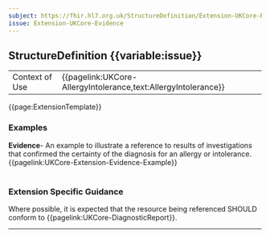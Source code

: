 ```yaml
---
subject: https://fhir.hl7.org.uk/StructureDefinition/Extension-UKCore-Evidence
issue: Extension-UKCore-Evidence
---
```

## StructureDefinition {{variable:issue}}

<table id="addToTranspose">
<tr><td>Context of Use</td>
<td>{{pagelink:UKCore-AllergyIntolerance,text:AllergyIntolerance}}</td>
</tr>
</table>

{{page:ExtensionTemplate}}

<div id="Examples" class="tabcontent">
  <h3>Examples</h3>
  <b>Evidence</b>- An example to illustrate a reference to results of investigations that confirmed the certainty of the diagnosis for an allergy or intolerance.<br>
{{pagelink:UKCore-Extension-Evidence-Example}}
<br><br>
</div>


<h3 id="guidance-evidence">Extension Specific Guidance</h3>

Where possible, it is expected that the resource being referenced SHOULD conform to {{pagelink:UKCore-DiagnosticReport}}.

---